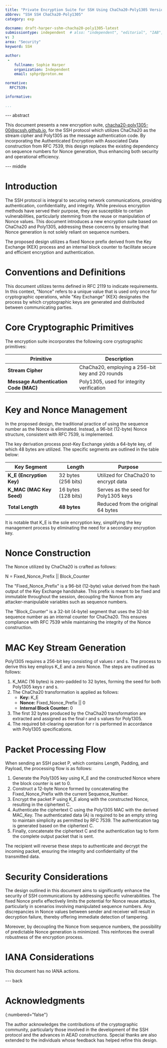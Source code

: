 ```yaml
---
title: "Private Encryption Suite for SSH Using ChaCha20-Poly1305 Version 00"
abbrev: "SSH SSH ChaCha20-Poly1305"
category: exp

docname: draft-harper-sshm-chacha20-poly1305-latest
submissiontype: independent  # also: "independent", "editorial", "IAB", or "IRTF"
v: 3
area: "Security"
keyword: SSH

author:
 -
    fullname: Sophie Harper
    organization: Independent
    email: sphpr@proton.me

normative:
  RFC7539:

informative:

...
```


--- abstract

This document presents a new encryption suite, chacha20-poly1305-00@scssh.github.io, for the SSH protocol which utilizes ChaCha20 as the stream cipher and Poly1305 as the message authentication code. By incorporating the Authenticated Encryption with Associated Data construction from RFC 7539, this design replaces the existing dependency on sequence numbers for Nonce generation, thus enhancing both security and operational efficiency.


--- middle


# Introduction

The SSH protocol is integral to securing network communications, providing authentication, confidentiality, and integrity. While previous encryption methods have served their purpose, they are susceptible to certain vulnerabilities, particularly stemming from the reuse or manipulation of Nonce values. This document introduces a new encryption suite based on ChaCha20 and Poly1305, addressing these concerns by ensuring that Nonce generation is not solely reliant on sequence numbers.

The proposed design utilizes a fixed Nonce prefix derived from the Key Exchange (KEX) process and an internal block counter to facilitate secure and efficient encryption and authentication.

# Conventions and Definitions

This document utilizes terms defined in RFC 2119 to indicate requirements. In this context, "Nonce" refers to a unique value that is used only once for cryptographic operations, while "Key Exchange" (KEX) designates the process by which cryptographic keys are generated and distributed between communicating parties.

# Core Cryptographic Primitives

The encryption suite incorporates the following core cryptographic primitives:

| Primitive           | Description                                          |
|---------------------|------------------------------------------------------|
| **Stream Cipher**   | ChaCha20, employing a 256-bit key and 20 rounds     |
| **Message Authentication Code (MAC)** | Poly1305, used for integrity verification |

# Key and Nonce Management

In the proposed design, the traditional practice of using the sequence number as the Nonce is eliminated. Instead, a 96-bit (12-byte) Nonce structure, consistent with RFC 7539, is implemented. 

The key derivation process post-Key Exchange yields a 64-byte key, of which 48 bytes are utilized. The specific segments are outlined in the table below:

| Key Segment         | Length        | Purpose                                        |
|---------------------|---------------|------------------------------------------------|
| **K_E (Encryption Key)** | 32 bytes (256 bits) | Utilized for ChaCha20 to encrypt data       |
| **K_MAC (MAC Key Seed)** | 16 bytes (128 bits) | Serves as the seed for Poly1305 keys         |
| **Total Length**    | **48 bytes**  | Reduced from the original 64 bytes            |

It is notable that K_E is the sole encryption key, simplifying the key management process by eliminating the need for a secondary encryption key.

# Nonce Construction

The Nonce utilized by ChaCha20 is crafted as follows:

N = Fixed_Nonce_Prefix || Block_Counter

The "Fixed_Nonce_Prefix" is a 96-bit (12-byte) value derived from the hash output of the Key Exchange handshake. This prefix is meant to be fixed and immutable throughout the session, decoupling the Nonce from any attacker-manipulable variables such as sequence numbers.

The "Block_Counter" is a 32-bit (4-byte) segment that uses the 32-bit sequence number as an internal counter for ChaCha20. This ensures compliance with RFC 7539 while maintaining the integrity of the Nonce construction.

# MAC Key Stream Generation

Poly1305 requires a 256-bit key consisting of values r and s. The process to derive this key employs K_E and a zero Nonce. The steps are outlined as follows:

1. K_MAC (16 bytes) is zero-padded to 32 bytes, forming the seed for both Poly1305 keys r and s.
2. The ChaCha20 transformation is applied as follows:
   - **Key:** K_E
   - **Nonce:** Fixed_Nonce_Prefix || 0
   - **Internal Block Counter:** 0
3. The first 32 bytes produced by the ChaCha20 transformation are extracted and assigned as the final r and s values for Poly1305.
4. The required bit-clearing operation for r is performed in accordance with Poly1305 specifications.

# Packet Processing Flow

When sending an SSH packet P, which contains Length, Padding, and Payload, the processing flow is as follows:

1. Generate the Poly1305 key using K_E and the constructed Nonce where the block counter is set to 0.
2. Construct a 12-byte Nonce formed by concatenating the Fixed_Nonce_Prefix with the current Sequence_Number.
3. Encrypt the packet P using K_E along with the constructed Nonce, resulting in the ciphertext C.
4. Authenticate the ciphertext C using the Poly1305 MAC with the derived MAC_Key. The authenticated data (A) is required to be an empty string to maintain simplicity as permitted by RFC 7539. The authentication tag is generated based on the ciphertext C.
5. Finally, concatenate the ciphertext C and the authentication tag to form the complete output packet that is sent.

The recipient will reverse these steps to authenticate and decrypt the incoming packet, ensuring the integrity and confidentiality of the transmitted data.

# Security Considerations

The design outlined in this document aims to significantly enhance the security of SSH communications by addressing specific vulnerabilities. The fixed Nonce prefix effectively limits the potential for Nonce reuse attacks, particularly in scenarios involving manipulated sequence numbers. Any discrepancies in Nonce values between sender and receiver will result in decryption failure, thereby offering immediate detection of tampering.

Moreover, by decoupling the Nonce from sequence numbers, the possibility of predictable Nonce generation is minimized. This reinforces the overall robustness of the encryption process.

# IANA Considerations

This document has no IANA actions.


--- back

# Acknowledgments
{:numbered="false"}

The author acknowledges the contributions of the cryptographic community, particularly those involved in the development of the SSH protocol and the advances in AEAD constructions. Special thanks are also extended to the individuals whose feedback has helped refine this design.
